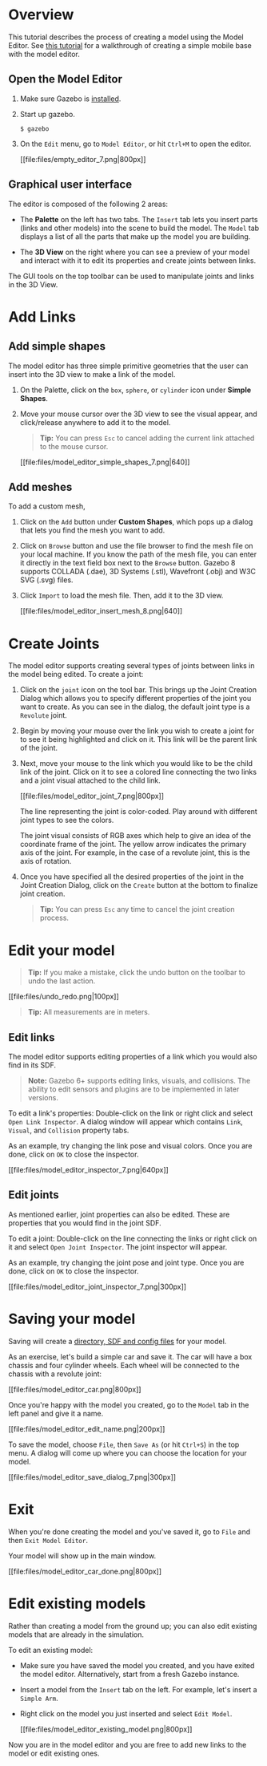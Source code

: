 # Overview

This tutorial describes the process of creating a model using the Model Editor.
See [this tutorial](/tutorials?tut=guided_b3) for a walkthrough
of creating a simple mobile base with the model editor.

## Open the Model Editor

1.  Make sure Gazebo is [installed](http://gazebosim.org/install).

1.  Start up gazebo.

    ~~~
    $ gazebo
    ~~~

1. On the `Edit` menu, go to `Model Editor`, or hit `Ctrl+M` to open the editor.

    [[file:files/empty_editor_7.png|800px]]

## Graphical user interface

The editor is composed of the following 2 areas:

* The **Palette** on the left has two tabs. The `Insert` tab lets you insert
parts (links and other models) into the scene to build the model. The `Model`
tab displays a list of all the parts that make up the model you are building.

* The **3D View** on the right where you can see a preview of your model and
interact with it to edit its properties and create joints between links.

The GUI tools on the top toolbar can be used to manipulate joints and links in
the 3D View.

# Add Links

## Add simple shapes

The model editor has three simple primitive geometries that the user can insert
into the 3D view to make a link of the model.

1. On the Palette, click on the `box`, `sphere`, or `cylinder` icon under
**Simple Shapes**.

1. Move your mouse cursor over the 3D view to see the visual appear, and
click/release anywhere to add it to the model.

    > **Tip:** You can press `Esc` to cancel adding the current
    link attached to the mouse cursor.

    [[file:files/model_editor_simple_shapes_7.png|640]]

## Add meshes

To add a custom mesh,

1. Click on the `Add` button under **Custom Shapes**, which pops up a dialog
that lets you find the mesh you want to add.

1. Click on `Browse` button and use the file browser to find the mesh file
on your local machine. If you know the path of the mesh file, you can enter it
directly in the text field box next to the `Browse` button. Gazebo 8 supports
COLLADA (.dae), 3D Systems (.stl), Wavefront (.obj) and W3C SVG (.svg) files.

1. Click `Import` to load the mesh file. Then, add it to the 3D view.

    [[file:files/model_editor_insert_mesh_8.png|640]]

# Create Joints

The model editor supports creating several types of joints between links in the
model being edited. To create a joint:

1. Click on the `joint` icon on the tool bar. This brings up the Joint Creation
Dialog which allows you to specify different properties of the joint you
want to create. As you can see in the dialog, the default joint type is
a `Revolute` joint.

1. Begin by moving your mouse over the link you wish to create a joint for to
see it being highlighted and click on it. This link will be the parent link of
the joint.

1. Next, move your mouse to the link which you would like to be the child link
of the joint. Click on it to see a colored line connecting the two links and
a joint visual attached to the child link.

    [[file:files/model_editor_joint_7.png|800px]]

    The line representing the joint is color-coded. Play around with different
joint types to see the colors.

    The joint visual consists of RGB axes which help to give an idea of the
coordinate frame of the joint. The yellow arrow indicates the primary axis of
the joint. For example, in the case of a revolute joint, this is the axis of
rotation.

1. Once you have specified all the desired properties of the joint in the
Joint Creation Dialog, click on the `Create` button at the bottom to finalize
joint creation.

    > **Tip:** You can press `Esc` any time to cancel the joint creation process.

# Edit your model

> **Tip:** If you make a mistake, click the undo button on the toolbar to undo the last action.

[[file:files/undo_redo.png|100px]]

> **Tip:** All measurements are in meters.

## Edit links

The model editor supports editing properties of a link which you would
also find in its SDF.

> **Note:**  Gazebo 6+ supports editing
links, visuals, and collisions. The ability to edit sensors and
plugins are to be implemented in later versions.

To edit a link's properties: Double-click on the link or right click and select
`Open Link Inspector`. A dialog window will appear which contains
`Link`, `Visual`, and `Collision` property tabs.

As an example, try changing the link pose and visual colors. Once you are done, click on
`OK` to close the inspector.

[[file:files/model_editor_inspector_7.png|640px]]

## Edit joints

As mentioned earlier, joint properties can also be edited. These are properties
that you would find in the joint SDF.

To edit a joint: Double-click on the line connecting the links or right click
on it and select `Open Joint Inspector`. The joint inspector will appear.

As an example, try changing the joint pose and joint type. Once you are done, click on
`OK` to close the inspector.

[[file:files/model_editor_joint_inspector_7.png|300px]]

# Saving your model

Saving will create a [directory, SDF and config files](/tutorials?tut=model_structure&cat=build_robot) for your model.

As an exercise, let's build a simple car and save it. The car will have a
box chassis and four cylinder wheels. Each wheel will be connected to the
chassis with a revolute joint:

[[file:files/model_editor_car.png|800px]]

Once you're happy with the model you created, go to the `Model` tab in the left
panel and give it a name.

[[file:files/model_editor_edit_name.png|200px]]

To save the model, choose `File`, then `Save As` (or hit `Ctrl+S`) in the top
menu. A dialog will come up where you can choose the location for your model.

[[file:files/model_editor_save_dialog_7.png|300px]]

# Exit

When you're done creating the model and you've saved it, go to `File` and then
`Exit Model Editor`.

Your model will show up in the main window.

[[file:files/model_editor_car_done.png|800px]]

# Edit existing models

Rather than creating a model from the ground up;
you can also edit existing models that are already in the simulation.

To edit an existing model:

* Make sure you have saved the model you created, and you have exited the model editor. Alternatively, start from a fresh Gazebo instance.

* Insert a model from the `Insert` tab on the left. For example, let's
insert a `Simple Arm`.

* Right click on the model you just inserted and select `Edit Model`.

    [[file:files/model_editor_existing_model.png|800px]]

Now you are in the model editor and you are free to add new links to the
model or edit existing ones.
